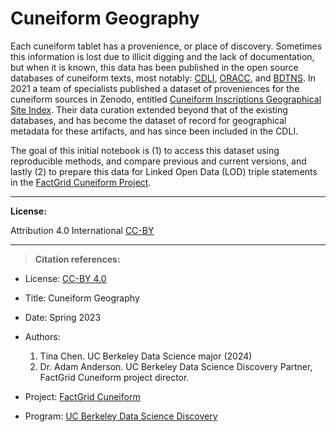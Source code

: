 # Cuneiform Geography

Each cuneiform tablet has a provenience, or place of discovery. Sometimes this information is lost due to illicit digging and the lack of documentation, but when it is known, this data has been published in the open source databases of cuneiform texts, most notably: [CDLI](https://cdli.mpiwg-berlin.mpg.de/), [ORACC](oracc.museum.upenn.edu), and [BDTNS](http://bdtns.filol.csic.es/).
In 2021 a team of specialists published a dataset of proveniences for the cuneiform sources in Zenodo, entitled [Cuneiform Inscriptions Geographical Site Index](https://zenodo.org/record/5642899#.YxeO1uzMLy9). Their data curation extended beyond that of the existing databases, and has become the dataset of record for geographical metadata for these artifacts, and has since been included in the CDLI.

The goal of this initial notebook is (1) to access this dataset using reproducible methods, and compare previous and current versions, and lastly (2) to prepare this data for Linked Open Data (LOD) triple statements in the [FactGrid Cuneiform Project](https://database.factgrid.de/wiki/FactGrid:Cuneiform_Project).

------------

**License:**

Attribution 4.0 International [CC-BY](https://github.com/santisoler/cc-licenses/blob/main/LICENSE-CC-BY)

----------
> __Citation references:__
* License: [CC-BY 4.0](https://github.com/santisoler/cc-licenses/blob/main/LICENSE-CC-BY)
* Title: Cuneiform Geography
* Date: Spring 2023
* Authors:
  1. Tina Chen. UC Berkeley Data Science major (2024)
  2. Dr. Adam Anderson. UC Berkeley Data Science Discovery Partner, FactGrid Cuneiform project director.

* Project: [FactGrid Cuneiform](https://database.factgrid.de/wiki/FactGrid:Cuneiform_Project)
* Program: [UC Berkeley Data Science Discovery](https://data.berkeley.edu/project/factgrid-cuneiform)
